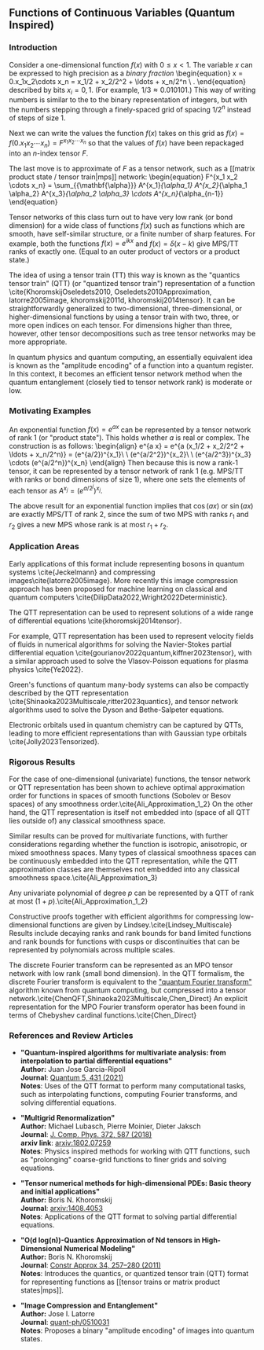 
## Functions of Continuous Variables (Quantum Inspired)

### Introduction

Consider a one-dimensional function $f(x)$ with $0 \leq x < 1$.
The variable $x$ can be expressed to high precision
as a *binary fraction*
\begin{equation}
x = 0.x_1x_2\cdots x_n = x_1/2 + x_2/2^2 + \ldots + x_n/2^n \ .
\end{equation}
described by bits $x_i = 0,1$. (For example, $1/3 \approx 0.010101$.)
This way of writing numbers is similar to the to the binary representation of integers, but with the numbers stepping through
a finely-spaced grid of spacing $1/2^n$ instead of steps of size 1.

Next we can write the values the function $f(x)$ takes on this grid as
$f(x) = f(0.x_1x_2\cdots x_n) = F^{x_1 x_2 \cdots x_n}$ so that the values of $f(x)$ have been repackaged into an $n$-index tensor $F$.

The last move is to approximate of $F$ as a tensor network, such as a [[matrix product state / tensor train|mps]]
network:
\begin{equation}
F^{x_1 x_2 \cdots x_n} = \sum_{\{\mathbf{\alpha}\}} A^{x_1}_{\alpha_1}
A^{x_2}_{\alpha_1 \alpha_2}
A^{x_3}_{\alpha_2 \alpha_3}
\cdots
A^{x_n}_{\alpha_{n-1}}
\end{equation}

Tensor networks of this class turn out to have very low rank (or bond dimension) for a wide class of 
functions $f(x)$ such as functions which are smooth, have self-similar structure, or a finite number of sharp features.
For example, both the functions $f(x) = e^{i k x}$ and $f(x) = \delta(x-k)$
give MPS/TT ranks of exactly one. (Equal to an outer product of vectors or a product state.)

The idea of using a tensor train (TT) this way is known as the "quantics tensor train" (QTT) (or "quantized tensor train") representation of a function \cite{KhoromskijOseledets2010, Oseledets2010Approximation, latorre2005image, khoromskij2011d, khoromskij2014tensor}.
It can be straightforwardly generalized to two-dimensional, three-dimensional, or higher-dimensional functions by using a tensor train with two, three, or more open indices on each tensor. For dimensions higher than three, however, other tensor decompositions such as tree tensor networks may be more appropriate.

In quantum physics and quantum computing, an essentially equivalent idea is known as the "amplitude encoding" of a function into a quantum register. In this context, it becomes an efficient tensor network method when the quantum entanglement (closely tied to tensor network rank) is moderate or low.

### Motivating Examples

An exponential function $f(x) = e^{a x}$ can be represented by a tensor network of rank 1 (or "product state"). This holds whether $a$ is real or complex. The construction is as follows:
\begin{align}
e^{a x} = e^{a (x_1/2 + x_2/2^2 + \ldots + x_n/2^n)} = (e^{a/2})^{x_1}\ \  (e^{a/2^2})^{x_2}\ \ (e^{a/2^3})^{x_3} \cdots (e^{a/2^n})^{x_n}
\end{align}
Then because this is now a rank-1 tensor, it can be represented by a tensor network of rank 1 (e.g. MPS/TT with ranks or bond dimensions of size 1), where one sets the elements of each tensor as $A^{x_j} = (e^{a/2^j})^{x_j}$.

The above result for an exponential function implies that $\cos(a x)$ or $\sin(a x)$ are exactly MPS/TT of rank 2, since the sum of two MPS with ranks $r_1$ and $r_2$ gives a new MPS whose rank is at most $r_1+r_2$.

### Application Areas

Early applications of this format include representing bosons in quantum systems \cite{Jeckelmann} and compressing images\cite{latorre2005image}. More recently this image compression approach has been proposed for machine learning on classical and quantum computers \cite{DilipData2022,Wright2022Deterministic}.

The QTT representation can be used to represent solutions of a wide range of differential equations \cite{khoromskij2014tensor}.

For example, QTT representation has been used to represent velocity fields of fluids in numerical algorithms for solving
the Navier-Stokes partial differential equation \cite{gourianov2022quantum,kiffner2023tensor}, with a similar approach used to solve the Vlasov-Poisson equations for plasma physics \cite{Ye2022}.

Green's functions of quantum many-body systems can also be compactly described by the QTT representation \cite{Shinaoka2023Multiscale,ritter2023quantics}, and tensor network algorithms used to solve the Dyson and Bethe-Salpeter equations.

Electronic orbitals used in quantum chemistry can be captured by QTTs, leading to more efficient representations than with Gaussian type orbitals \cite{Jolly2023Tensorized}.

### Rigorous Results

For the case of one-dimensional (univariate) functions, the tensor network or QTT representation has been shown to achieve optimal approximation order for functions in spaces of smooth functions (Sobolev or Besov spaces) of any smoothness order.\cite{Ali_Approximation_1_2} On the other hand, the QTT representation is itself not embedded into (space of all QTT lies outside of) any classical smoothness space.

Similar results can be proved for multivariate functions, with further considerations regarding whether the function is isotropic, anisotropic, or mixed smoothness spaces. Many types of classical smoothness spaces can be continuously embedded into the QTT representation, while the QTT approximation classes are themselves not embedded into any classical smoothness space.\cite{Ali_Approximation_3}

Any univariate polynomial of degree $p$ can be represented by a QTT of rank at most $(1+p)$.\cite{Ali_Approximation_1_2}

Constructive proofs together with efficient algorithms for compressing low-dimensional functions are given by Lindsey.\cite{Lindsey_Multiscale} Results include decaying ranks and rank bounds for band limited functions and rank bounds for functions with cusps or discontinuities that can be represented by polynomials across multiple scales.

The discrete Fourier transform can be represented as an MPO tensor network with low rank (small bond dimension). In the QTT formalism, the discrete Fourier transform is equivalent to the ["quantum Fourier transform"](https://en.wikipedia.org/wiki/Quantum_Fourier_transform) algorithm known from quantum computing, but compressed into a tensor network.\cite{ChenQFT,Shinaoka2023Multiscale,Chen_Direct} An explicit representation for the MPO Fourier transform operator has been found in terms of Chebyshev cardinal functions.\cite{Chen_Direct}

### References and Review Articles

* **"Quantum-inspired algorithms for multivariate analysis: from interpolation to partial differential equations"**<br/>
  **Author:** Juan Jose Garcia-Ripoll<br/>
  **Journal**: <a href="https://quantum-journal.org/papers/q-2021-04-15-431/">Quantum 5, 431 (2021)</a><br/>
  **Notes**: Uses of the QTT format to perform many computational tasks, such as interpolating functions, computing Fourier transforms, and solving differential equations.

* **"Multigrid Renormalization"**<br/>
  **Author:** Michael Lubasch, Pierre Moinier, Dieter Jaksch<br/>
  **Journal**: <a href="https://doi.org/10.1016/j.jcp.2018.06.065">J. Comp. Phys. 372, 587 (2018)</a><br/>
  **arxiv link**: <a href="https://arxiv.org/abs/1802.07259">arxiv:1802.07259</a><br/>
  **Notes**: Physics inspired methods for working with QTT functions, such as "prolonging" coarse-grid functions to finer grids and solving equations.

* **"Tensor numerical methods for high-dimensional PDEs: Basic theory and initial applications"**<br/>
  **Author:** Boris N. Khoromskij<br/>
  **Journal**: <a href="https://arxiv.org/abs/1408.4053">arxiv:1408.4053</a><br/>
  **Notes**: Applications of the QTT format to solving partial differential equations.

* **"O(d log(n))-Quantics Approximation of Nd tensors in High-Dimensional Numerical Modeling"**<br/>
  **Author:** Boris N. Khoromskij<br/>
  **Journal**: <a href="https://doi.org/10.1007/s00365-011-9131-1">Constr Approx 34, 257–280 (2011)</a><br/>
  **Notes**: Introduces the quantics, or quantized tensor train (QTT) format for representing functions as [[tensor trains or matrix product states|mps]].

* **"Image Compression and Entanglement"**<br/>
  **Author:** Jose I. Latorre<br/>
  **Journal**: <a href="https://arxiv.org/abs/quant-ph/0510031">quant-ph/0510031</a><br/>
  **Notes**: Proposes a binary "amplitude encoding" of images into quantum states.

